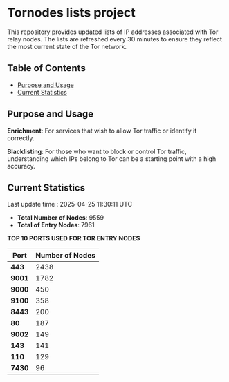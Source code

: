 # Tornodes lists project

This repository provides updated lists of IP addresses associated with Tor relay nodes. The lists are refreshed every 30 minutes to ensure they reflect the most current state of the Tor network.

## Table of Contents

- [Purpose and Usage](#purpose-and-usage)
- [Current Statistics](#current-statistics)


## Purpose and Usage

**Enrichment**: For services that wish to allow Tor traffic or identify it correctly.

**Blacklisting**: For those who want to block or control Tor traffic, understanding which IPs belong to Tor can be a starting point with a high accuracy.

## Current Statistics

Last update time : 2025-04-25 11:30:11 UTC

- **Total Number of Nodes**: 9559
- **Total of Entry Nodes**: 7961

**TOP 10 PORTS USED FOR TOR ENTRY NODES**

| **Port** | **Number of Nodes** |
|------|-----------------|
| **443**   | 2438  |
| **9001**   | 1782  |
| **9000**   | 450  |
| **9100**   | 358  |
| **8443**   | 200  |
| **80**   | 187  |
| **9002**   | 149  |
| **143**   | 141  |
| **110**   | 129  |
| **7430**   | 96  |

